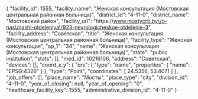 {
    "facility_id": 1555,
    "facility_name": "Женская консультация (Мостовская центральная районная больница)",
    "district_id": "4-11-0",
    "district_name": "Мостовский район",
    "facility_url": "https:\/\/www.mostycrb.by\/o-nas\/nashi-otdeleniya\/923-nevrologicheskoe-otdelenie-3",
    "facility_address": "Советская",
    "title": "Женская консультация (Мостовская центральная районная больница)",
    "facility_type": "Женская консультация",
    "ap_1": "34",
    "name": "Женская консультация (Мостовская центральная районная больница)",
    "state": "public institution",
    "stats": [],
    "med_id": 10216106,
    "address": "Советская",
    "devices": [],
    "coord_x_y": {
        "crs": {
            "type": "name",
            "properties": {
                "name": "EPSG:4326"
            }
        },
        "type": "Point",
        "coordinates": [
            24.5356,
            53.4071
        ]
    },
    "job_offers": [],
    "place_name": "Мосты",
    "place_type": "city",
    "division_id": "4-11-0",
    "year_of_closing": null,
    "year_of_opening": "0",
    "healthcare_facility_key": 1555,
    "administrative_division_id": "4-11-0"
}